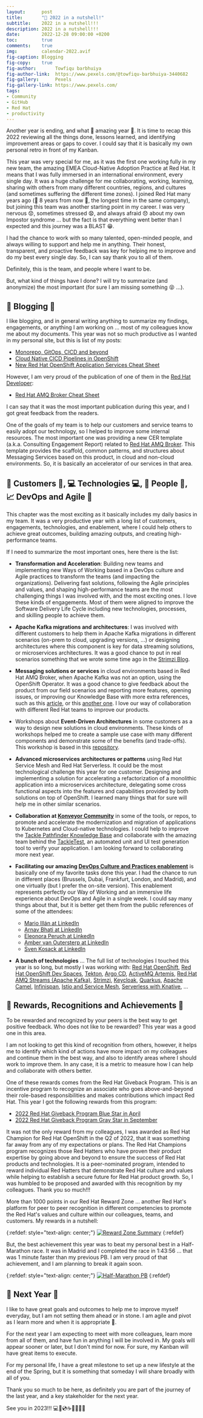 ```yaml
---
layout:      post
title:       "📆 2022 in a nutshell!"
subtitle:    2022 in a nutshell!!!
description: 2022 in a nutshell!!!
date:        2022-12-28 09:00:00 +0200
toc:         true
comments:    true
img:         calendar-2022.avif
fig-caption: Blogging
fig-copy:    true
fig-author:       Towfiqu barbhuiya
fig-author-link:  https://www.pexels.com/@towfiqu-barbhuiya-3440682
fig-gallery:      Pexels
fig-gallery-link: https://www.pexels.com/
tags:
- Community
- GitHub
- Red Hat
- productivity
---
```


Another year is ending, and what 🎊 amazing year 🎊. It is time to recap this 2022 reviewing all
the things done, lessons learned, and identifying improvement areas or gaps to cover. I could say
that it is basically my own personal retro in front of my Kanban.

This year was very special for me, as it was the first one working fully in my new team, the amazing
EMEA Cloud-Native Adoption Practice at Red Hat. It means that I was fully immersed in an international environment,
every single day. It was a huge challenge for me collaborating, working, learning, sharing with others from
many different countries, regions, and cultures (and sometimes suffering the different time zones). I joined Red Hat
many years ago (🎂 8 years from now 🎂, the longest time in the same company), but joining this team was another starting point in
my career. I was very nervous 😟, sometimes stressed 😧, and always afraid 😞 about my own Impostor syndrome ... but the fact
is that everything went better than I expected and this journey was a BLAST 😁.

I had the chance to work with so many talented, open-minded people, and always willing to support and help me in anything. Their
honest, transparent, and proactive feedback was key for helping me to improve and do my best every single day. So, I can
say thank you to all of them.

Definitely, this is the team, and people where I want to be.

But, what kind of things have I done? I will try to summarize (and anonymize) the most important (for sure I am missing something 😝 ...).

## 📝 Blogging 📝

I like blogging, and in general writing anything to summarize my findings, engagements, or anything I am working on ...
most of my colleagues know me about my documents. This year was not so much productive as I wanted in my personal site, but
this is list of my posts:

* [Monorepo, GitOps, CICD and beyond](https://blog.jromanmartin.io/2022/03/25/monorepo-gitops-cicd-and-beyond.html)
* [Cloud Native CICD Pipelines in OpenShift](https://blog.jromanmartin.io/2022/04/01/cloud-native-pipelines.html)
* [New Red Hat OpenShift Application Services Cheat Sheet](https://blog.jromanmartin.io/2022/10/28/new-rhoas-cheat-sheet.html)

However, I am very proud of the publication of one of them in the [Red Hat Developer](https://developers.redhat.com/):

* [Red Hat AMQ Broker Cheat Sheet](https://developers.redhat.com/cheat-sheets/red-hat-amq-broker-cheat-sheet)

I can say that it was the most important publication during this year, and I got great feedback from the readers.

One of the goals of my team is to help our customers and service teams to easily adopt our technology, so I helped to improve
some internal resources. The most important one was providing a new CER template (a.k.a. Consulting Engagement Report) related to
[Red Hat AMQ Broker](https://access.redhat.com/documentation/en-us/red_hat_amq/7.2/html-single/getting_started_with_amq_broker/index).
This template provides the scaffold, common patterns, and structures about Messaging Services based on this product, in cloud
and non-cloud environments. So, it is basically an accelerator of our services in that area.

## 🏢 Customers 🏢, 💻 Technologies 💻, 👫 People 👫, 📈 DevOps and Agile 🚤

This chapter was the most exciting as it basically includes my daily basics in my team. It was a very productive year with
a long list of customers, engagements, technologies, and enablement, where I could help others to achieve great outcomes,
building amazing outputs, and creating high-performance teams.

If I need to summarize the most important ones, here there is the list:

- **Transformation and Acceleration**: Building new teams and implementing new Ways of Working based in a DevOps culture and Agile practices
to transform the teams (and impacting the organizations). Delivering fast solutions, following the Agile principles and values, and shaping
high-performance teams are the most challenging things I was involved with, and the most exciting ones. I love these kinds of engagements. Most
of them were aligned to improve the Software Delivery Life Cycle including new technologies, processes, and skilling people to achieve them.

- **Apache Kafka migrations and architectures**: I was involved with different customers to help them in Apache Kafka migrations in different
scenarios (on-prem to cloud, upgrading versions, ...) or designing architectures where this component is key for data streaming solutions,
or microservices architectures. It was a good chance to put in real scenarios something that we wrote some time ago in the
[Strimzi Blog](https://strimzi.io/blog/2021/11/22/migrating-kafka-with-mirror-maker2/). 

- **Messaging solutions or services** in cloud environments based in Red Hat AMQ Broker, when Apache Kafka was not an option, using the
OpenShift Operator. It was a good chance to give feedback about the product from our field scenarios and reporting more features, opening
issues, or improving our Knowledge Base with more extra references, such as this [article](https://access.redhat.com/solutions/6973707),
or this [another one](https://access.redhat.com/solutions/6973304). I love our way of collaboration with different Red Hat teams to
improve our products.

- Workshops about **Event-Driven Architectures** in some customers as a way to design new solutions in cloud environments. These kinds of workshops
helped me to create a sample use case with many different components and demonstrate some of the benefits (and trade-offs). This workshop
is based in this [repository](https://github.com/atarazana/eda-workshop).

- **Advanced microservices architectures or patterns** using Red Hat Service Mesh and Red Hat Serverless. It could be the most technological
challenge this year for one customer. Designing and implementing a solution for accelerating a refactorization of a monolithic application into
a microservices architecture, delegating some cross functional aspects into the features and capabilities provided by both solutions on top
of OpenShift. I learned many things that for sure will help me in other similar scenarios.

- **Collaboration at [Konveyor Community](https://www.konveyor.io/)** in some of the tools, or repos, to promote and accelerate the modernization
and migration of applications to Kubernetes and Cloud-native technologies. I could help to improve the
[Tackle Pathfinder Knowledge Base](https://konveyor.github.io/tackle-pathfinder-knowledge-base/#/)
and collaborate with the amazing team behind the [TackleTest](https://github.com/konveyor/tackle-test-generator-cli), an automated unit and UI
test generation tool to verify your application. I am looking forward to collaborating more next year.

- **Facilitating our amazing [DevOps Culture and Practices enablement](https://www.redhat.com/en/services/training/tl500-devops-culture-and-practice-enablement)** 
is basically one of my favorite tasks done this year. I had the chance to run in different places (Brussels, Dubai, Frankfurt, London, and Madrid), and
one virtually (but I prefer the on-site version). This enablement represents perfectly our Way of Working and an immersive life experience
about DevOps and Agile in a single week. I could say many things about that, but it is better get them from the public references of some
of the attendees:

    * [Mario Illán at LinkedIn](https://www.linkedin.com/posts/marioillan_redhat-activity-6934379540139892736-MnXy?utm_source=share&utm_medium=member_desktop)
    * [Arnav Bhati at LinkedIn](https://www.linkedin.com/posts/arnav-bhati-224b2596_devops-learning-innovation-activity-6966039683248054272-POI4?utm_source=share&utm_medium=member_desktop)
    * [Eleonora Peruch at LinkedIn](https://www.linkedin.com/posts/eleonora-peruch-29133511b_redhat-devops-softwaredevelopment-activity-6958782469273759744-v1Me?utm_source=share&utm_medium=member_desktop)
    * [Amber van Outersterp at LinkedIn](https://www.linkedin.com/feed/update/urn:li:activity:6966394418996072448?updateEntityUrn=urn%3Ali%3Afs_feedUpdate%3A%28V2%2Curn%3Ali%3Aactivity%3A6966394418996072448%29)
    * [Sven Kosack at LinkedIn](https://www.linkedin.com/feed/update/urn:li:activity:7009637162514010112?updateEntityUrn=urn%3Ali%3Afs_feedUpdate%3A%28V2%2Curn%3Ali%3Aactivity%3A7009637162514010112%29)

- **A bunch of technologies** ... The full list of technologies I touched this year is so long, but mostly I was working with:
[Red Hat OpenShift](https://www.redhat.com/es/technologies/cloud-computing/openshift/get-started),
[Red Hat OpenShift Dev Spaces](https://developers.redhat.com/products/openshift-dev-spaces/overview), [Tekton](https://tekton.dev/),
[Argo CD](https://argo-cd.readthedocs.io/en/stable/), [ActiveMQ Artemis](https://activemq.apache.org/components/artemis/),
[Red Hat AMQ Streams (Apache Kafka)](https://access.redhat.com/documentation/en-us/red_hat_amq/2020.q4/html/using_amq_streams_on_openshift/),
[Strimzi](https://strimzi.io/), [Keycloak](https://www.keycloak.org/), [Quarkus](https://quarkus.io/), [Apache Camel](https://camel.apache.org/),
[Infinispan](https://infinispan.org/), [Istio and Service Mesh](https://istio.io/latest/about/service-mesh/), [Serverless with Knative](https://knative.dev/), ... 

## 💫 Rewards, Recognitions and Achievements 💫

To be rewarded and recognized by your peers is the best way to get positive feedback. Who does not like to be rewarded? This year
was a good one in this area.

I am not looking to get this kind of recognition from others, however, it helps me to identify which kind of actions have more impact
on my colleagues and continue them in the best way, and also to identify areas where I should work to improve them. In any case, it is a metric to
measure how I can help and collaborate with others better.

One of these rewards comes from the Red Hat Giveback Program. This is an incentive program to recognize an associate who goes
above-and-beyond their role-based responsibilities and makes contributions which impact Red Hat. This year I got the following rewards from
this program:

* [2022 Red Hat Giveback Program Blue Star in April](https://www.credly.com/badges/f0d320eb-2a62-42a0-a2dc-8328b04b23d4?source=linked_in_profile)
* [2022 Red Hat Giveback Program Gray Star in September](https://www.credly.com/badges/d10bcfcc-ecd5-4cf0-b937-fe137547ba16/linked_in_profile)

It was not the only reward from my colleagues, I was awarded as Red Hat Champion for Red Hat OpenShift in the Q2 of 2022, that it was something far
away from any of my expectations or plans. The Red Hat Champions program recognizes those Red Hatters who have proven their product expertise by going above and beyond
to ensure the success of Red Hat products and technologies. It is a peer-nominated program, intended to reward individual Red Hatters that demonstrate Red Hat culture
and values while helping to establish a secure future for Red Hat product growth. So, I was humbled to be proposed and awarded with this recognition by
my colleagues. Thank you so much!!!

More than 1000 points in our Red Hat Reward Zone ... another Red Hat's platform for peer to peer recognition in different competencies to promote the Red Hat's values
and culture within our colleagues, teams, and customers. My rewards in a nutshell:

{:refdef: style="text-align: center;"}
[![](/images/2022/12/year-summary/rewardzone-summary.png "Reward Zone Summary")]({{site.url}}/images/2022/12/year-summary/rewardzone-summary.png)
{:refdef}

But, the best achievement this year was to beat my personal best in a Half-Marathon race. It was in Madrid and I completed the race
in 1:43:56 ... that was 1 minute faster than my previous PB. I am very proud of that achievement, and I am planning to break it again
soon. 

{:refdef: style="text-align: center;"}
[![](/images/2022/12/year-summary/running-half-marathon-madrid-pb.png "Half-Marathon PB")]({{site.url}}/images/2022/12/year-summary/running-half-marathon-madrid-pb.png)
{:refdef}

## 🎯 Next Year 🎯

I like to have great goals and outcomes to help me to improve myself everyday, but I am not setting them ahead or in stone. I am agile and pivot
as I learn more and when it is appropriate 🚀.

For the next year I am expecting to meet with more colleagues, learn more from all of them, and have fun in anything I will be involved in. My goals will
appear sooner or later, but I don't mind for now. For sure, my Kanban will have great items to execute.

For my personal life, I have a great milestone to set up a new lifestyle at the end of the Spring, but it is something that someday I will
share broadly with all of you. 

Thank you so much to be here, as definitely you are part of the journey of the last year, and a key stakeholder for the next year.

See you in 2023!!! 💻💾💿☕📖🏃💫🏢
